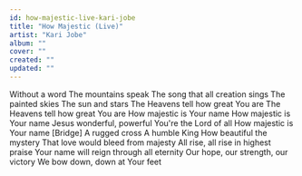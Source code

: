 ```yaml
---
id: how-majestic-live-kari-jobe
title: "How Majestic (Live)"
artist: "Kari Jobe"
album: ""
cover: ""
created: ""
updated: ""
---
```


Without a word
The mountains speak
The song that all creation sings
The painted skies
The sun and stars
The Heavens tell how great You are
The Heavens tell how great You are
How majestic is Your name
How majestic is Your name
Jesus wonderful, powerful
You're the Lord of all
How majestic is Your name
[Bridge]
A rugged cross
A humble King
How beautiful the mystery
That love would bleed from majesty
All rise, all rise in highest praise
Your name will reign through all eternity
Our hope, our strength, our victory
We bow down, down at Your feet